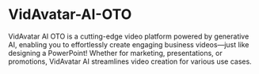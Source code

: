 # VidAvatar-AI-OTO
VidAvatar AI OTO is a cutting-edge video platform powered by generative AI, enabling you to effortlessly create engaging business videos—just like designing a PowerPoint! Whether for marketing, presentations, or promotions, VidAvatar AI streamlines video creation for various use cases.
